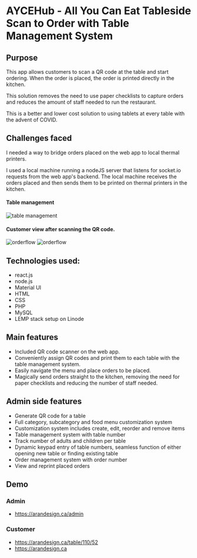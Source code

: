 # AYCEHub - All You Can Eat Tableside Scan to Order with Table Management System

## Purpose
This app allows customers to scan a QR code at the table and start ordering. When the order is placed, the order is printed directly in the kitchen.

This solution removes the need to use paper checklists to capture orders and reduces the amount of staff needed to run the restaurant.

This is a better and lower cost solution to using tablets at every table with the advent of COVID.

## Challenges faced
I needed a way to bridge orders placed on the web app to local thermal printers.

I used a local machine running a nodeJS server that listens for socket.io requests from the web app's backend. The local machine receives the orders placed and then sends them to be printed on thermal printers in the kitchen.
 
 #### Table management
 
 ![table management](https://msmtech.ca/wp-content/uploads/2022/04/1-2.jpg)
 
 #### Customer view after scanning the QR code.
 
 ![orderflow](https://msmtech.ca/wp-content/uploads/2022/04/4-2.jpg)
 ![orderflow](https://msmtech.ca/wp-content/uploads/2022/04/2-3.jpg)

 
## Technologies used:
- react.js
- node.js
- Material UI
- HTML
- CSS
- PHP
- MySQL
- LEMP stack setup on Linode

## Main features
- Included QR code scanner on the web app.
- Conveniently assign QR codes and print them to each table with the table management system.
- Easily navigate the menu and place orders to be placed.
- Magically send orders straight to the kitchen, removing the need for paper checklists and reducing the number of staff needed.

## Admin side features
- Generate QR code for a table
- Full category, subcategory and food menu customization system
- Customization system includes create, edit, reorder and remove items
- Table management system with table number
- Track number of adults and children per table
- Dynamic keypad entry of table numbers, seamless function of either opening new table or finding existing table
- Order management system with order number
- View and reprint placed orders

## Demo
### Admin
- https://arandesign.ca/admin

### Customer
- https://arandesign.ca/table/110/52
- https://arandesign.ca

